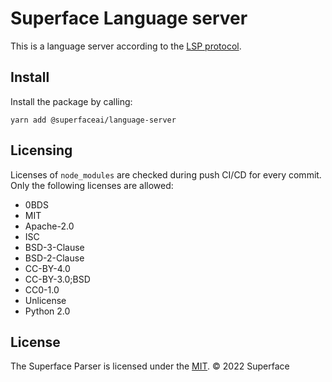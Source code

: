# Superface Language server

This is a language server according to the [LSP protocol](https://microsoft.github.io/language-server-protocol/).

## Install

Install the package by calling:

```
yarn add @superfaceai/language-server
```

## Licensing

Licenses of `node_modules` are checked during push CI/CD for every commit. Only the following licenses are allowed:

- 0BDS
- MIT
- Apache-2.0
- ISC
- BSD-3-Clause
- BSD-2-Clause
- CC-BY-4.0
- CC-BY-3.0;BSD
- CC0-1.0
- Unlicense
- Python 2.0

## License

The Superface Parser is licensed under the [MIT](LICENSE).
© 2022 Superface
